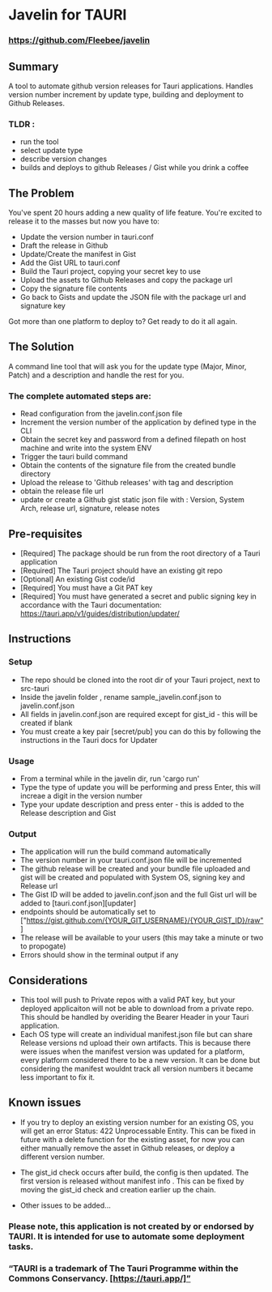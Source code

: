# Javelin for TAURI

### https://github.com/Fleebee/javelin

## Summary

A tool to automate github version releases for Tauri applications.
Handles version number increment by update type, building and deployment to Github Releases.

### TLDR :

- run the tool
- select update type
- describe version changes
- builds and deploys to github Releases / Gist while you drink a coffee

## The Problem

You've spent 20 hours adding a new quality of life feature. You're excited to release it to the masses but now you have to:

- Update the version number in tauri.conf
- Draft the release in Github
- Update/Create the manifest in Gist
- Add the Gist URL to tauri.conf
- Build the Tauri project, copying your secret key to use
- Upload the assets to Github Releases and copy the package url
- Copy the signature file contents
- Go back to Gists and update the JSON file with the package url and signature key

Got more than one platform to deploy to? Get ready to do it all again.

## The Solution

A command line tool that will ask you for the update type (Major, Minor, Patch) and a description and handle the rest for you.

### The complete automated steps are:

- Read configuration from the javelin.conf.json file
- Increment the version number of the application by defined type in the CLI
- Obtain the secret key and password from a defined filepath on host machine and write into the system ENV
- Trigger the tauri build command
- Obtain the contents of the signature file from the created bundle directory
- Upload the release to 'Github releases' with tag and description
- obtain the release file url
- update or create a Github gist static json file with : Version, System Arch, release url, signature, release notes

## Pre-requisites

- [Required] The package should be run from the root directory of a Tauri application
- [Required] The Tauri project should have an existing git repo
- [Optional] An existing Gist code/id
- [Required] You must have a Git PAT key
- [Required] You must have generated a secret and public signing key in accordance with the Tauri documentation: https://tauri.app/v1/guides/distribution/updater/

## Instructions

### Setup

- The repo should be cloned into the root dir of your Tauri project, next to src-tauri
- Inside the javelin folder , rename sample_javelin.conf.json to javelin.conf.json
- All fields in javelin.conf.json are required except for gist_id - this will be created if blank
- You must create a key pair [secret/pub] you can do this by following the instructions in the Tauri docs for Updater

### Usage

- From a terminal while in the javelin dir, run 'cargo run'
- Type the type of update you will be performing and press Enter, this will increae a digit in the version number
- Type your update description and press enter - this is added to the Release description and Gist

### Output

- The application will run the build command automatically
- The version number in your tauri.conf.json file will be incremented
- The github release will be created and your bundle file uploaded and gist will be created and populated with System OS, signing key and Release url
- The Gist ID will be added to javelin.conf.json and the full Gist url will be added to [tauri.conf.json][updater]
- endpoints should be automatically set to ["https://gist.github.com/{YOUR_GIT_USERNAME}/{YOUR_GIST_ID}/raw"]
- The release will be available to your users (this may take a minute or two to propogate)
- Errors should show in the terminal output if any

## Considerations

- This tool will push to Private repos with a valid PAT key, but your deployed applicaiton will not be able to download from a private repo. This should be handled by overiding the Bearer Header in your Tauri application.
- Each OS type will create an individual manifest.json file but can share Release versions nd upload their own artifacts. This is because there were issues when the manifest version was updated for a platform, every platform considered there to be a new version. It can be done but considering the manifest wouldnt track all version numbers it became less important to fix it.

## Known issues

- If you try to deploy an existing version number for an existing OS, you will get an error Status: 422 Unprocessable Entity. This can be fixed in future with a delete function for the existing asset, for now you can either manually remove the asset in Github releases, or deploy a different version number.
- The gist_id check occurs after build, the config is then updated. The first version is released without manifest info . This can be fixed by moving the gist_id check and creation earlier up the chain.

- Other issues to be added...

### Please note, this application is not created by or endorsed by TAURI. It is intended for use to automate some deployment tasks.

### “TAURI is a trademark of The Tauri Programme within the Commons Conservancy. [https://tauri.app/]”
